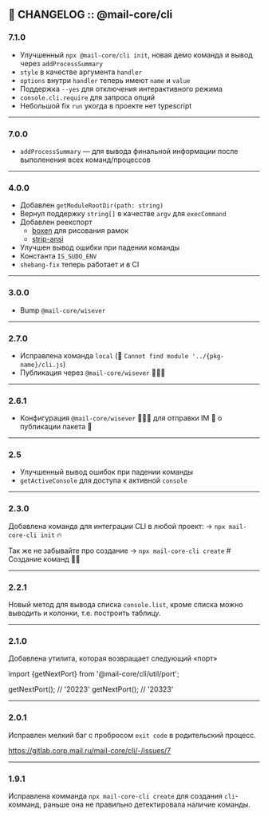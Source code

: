 📰 CHANGELOG :: @mail-core/cli
--------------------------------
<a name="start"></a>

### 7.1.0

- Улучшенный `npx @mail-core/cli init`, новая демо команда и вывод через `addProcessSummary`
- `style` в качестве аргумента `handler`
- `options` внутри `handler` теперь имеют `name` и `value`
- Поддержка `--yes` для отключения интерактивного режима
- `console.cli.require` для запроса опций
- Небольшой fix `run` укогда в проекте нет typescript

---

### 7.0.0

- `addProcessSummary` — для вывода финальной информации после выполенения всех команд/процессов

---

### 4.0.0

- Добавлен `getModuleRootDir(path: string)`
- Вернул поддержку `string[]` в качестве `argv` для `execCommand`
- Добавлен реекспорт
  - [boxen](https://www.npmjs.com/package/boxen) для рисования рамок
  - [strip-ansi](https://www.npmjs.com/package/strip-ansi)
- Улучшен вывод ошибки при падении команды
- Константа `IS_SUDO_ENV`
- `shebang-fix` теперь работает и в CI

---

### 3.0.0

- Bump `@mail-core/wisever`

---

### 2.7.0

- Исправлена команда `local` (🐞 `Cannot find module '../{pkg-name}/cli.js`)
- Публикация через `@mail-core/wisever` 🧙🏻‍♂️

---

### 2.6.1

- Конфигурация `@mail-core/wisever` 🧙🏻‍♂️ для отправки IM 💬 о публикации пакета 🚀

---

### 2.5

- Улучшенный вывод ошибок при падении команды
- `getActiveConsole` для доступа к активной `console`

---

### 2.3.0

Добавлена команда для интеграции CLI в любой проект:
→  `npx mail-core-cli init` 🔥

Так же не забывайте про создание
→  `npx mail-core-cli create` # Создание команд ☝🏻

---

### 2.2.1

Новый метод для вывода списка `console.list`, кроме списка можно выводить и колонки, т.е. построить таблицу.

---

### 2.1.0

Добавлена утилита, которая возвращает следующий «порт»

import {getNextPort} from '@mail-core/cli/util/port';

getNextPort(); // '20223'
getNextPort(); // '20323'

---

### 2.0.1

Исправлен мелкий баг с пробросом `exit code` в родительский процесс.

https://gitlab.corp.mail.ru/mail-core/cli/-/issues/7

---

### 1.9.1

Исправлена комманда `npx mail-core-cli create` для создания `cli`-комманд, раньше она не правильно детектировала наличие команды.
